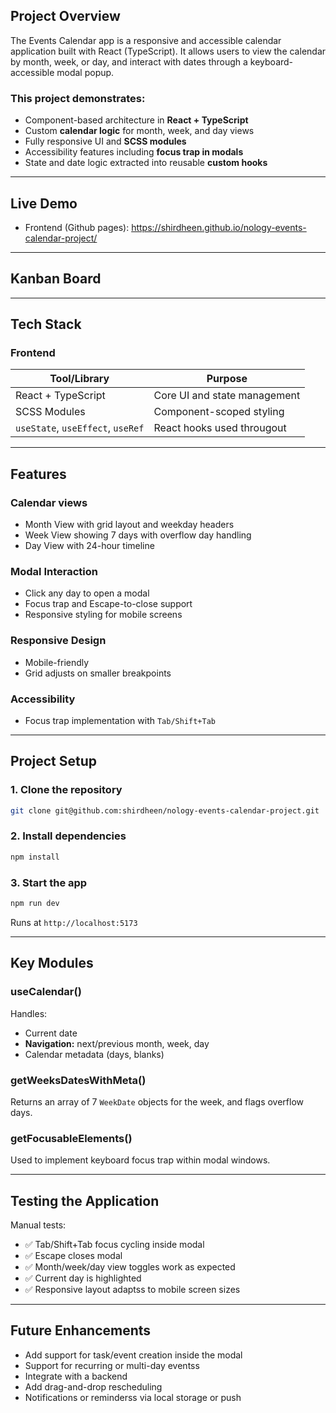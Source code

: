## Project Overview

The Events Calendar app is a responsive and accessible calendar application built with React (TypeScript). It allows users to view the calendar by month, week, or day, and interact with dates through a keyboard-accessible modal popup.

### This project demonstrates:

- Component-based architecture in **React + TypeScript**
- Custom **calendar logic** for month, week, and day views
- Fully responsive UI and **SCSS modules**
- Accessibility features including **focus trap in modals**
- State and date logic extracted into reusable **custom hooks**

---

## Live Demo

- Frontend (Github pages): https://shirdheen.github.io/nology-events-calendar-project/

---

## Kanban Board

---

## Tech Stack

### Frontend

| Tool/Library                      | Purpose                      |
| --------------------------------- | ---------------------------- |
| React + TypeScript                | Core UI and state management |
| SCSS Modules                      | Component-scoped styling     |
| `useState`, `useEffect`, `useRef` | React hooks used througout   |

---

## Features

### Calendar views

- Month View with grid layout and weekday headers
- Week View showing 7 days with overflow day handling
- Day View with 24-hour timeline

### Modal Interaction

- Click any day to open a modal
- Focus trap and Escape-to-close support
- Responsive styling for mobile screens

### Responsive Design

- Mobile-friendly
- Grid adjusts on smaller breakpoints

### Accessibility

- Focus trap implementation with `Tab/Shift+Tab`

---

## Project Setup

### 1. Clone the repository

```bash
git clone git@github.com:shirdheen/nology-events-calendar-project.git
```

### 2. Install dependencies

```bash
npm install
```

### 3. Start the app

```bash
npm run dev
```

Runs at `http://localhost:5173`

---

## Key Modules

### useCalendar()

Handles:

- Current date
- **Navigation:** next/previous month, week, day
- Calendar metadata (days, blanks)

### getWeeksDatesWithMeta()

Returns an array of 7 `WeekDate` objects for the week, and flags overflow days.

### getFocusableElements()

Used to implement keyboard focus trap within modal windows.

---

## Testing the Application

Manual tests:

- ✅ Tab/Shift+Tab focus cycling inside modal
- ✅ Escape closes modal
- ✅ Month/week/day view toggles work as expected
- ✅ Current day is highlighted
- ✅ Responsive layout adaptss to mobile screen sizes

---

## Future Enhancements

- Add support for task/event creation inside the modal
- Support for recurring or multi-day eventss
- Integrate with a backend
- Add drag-and-drop rescheduling
- Notifications or reminderss via local storage or push

